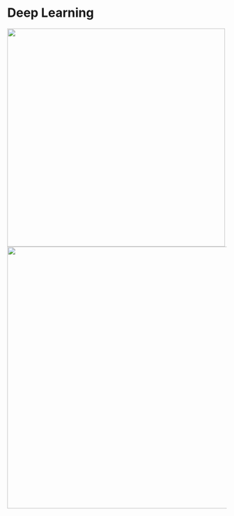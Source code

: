 # Deep Learning


<img src="../img/model_2.png" width="500" />

<img src="../img/dimensions_explained.png" width="600" />

